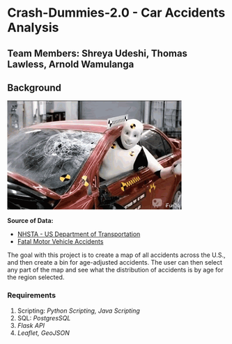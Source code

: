 # Crash-Dummies-2.0 - Car Accidents Analysis

## Team Members: Shreya Udeshi, Thomas Lawless, Arnold Wamulanga

## Background

![Crash Dummies](/images/1.gif)

**Source of Data:** 

* [NHSTA - US Department of Transportation](https://www.nhtsa.gov/file-downloads?p=nhtsa/downloads/CRSS/2019/)
* [Fatal Motor Vehicle Accidents](https://data-usdot.opendata.arcgis.com/datasets/usdot::fatal-motor-vehicle-accidents/)

The goal with this project is to create a map of all accidents across the U.S., and then create a bin for age-adjusted accidents. The user can then select any part of the map and see what the distribution of accidents is by age for the region selected.

### Requirements

1. Scripting: *Python Scripting, Java Scripting*
2. SQL: *PostgresSQL*
3. *Flask API*
4. *Leaflet, GeoJSON*








